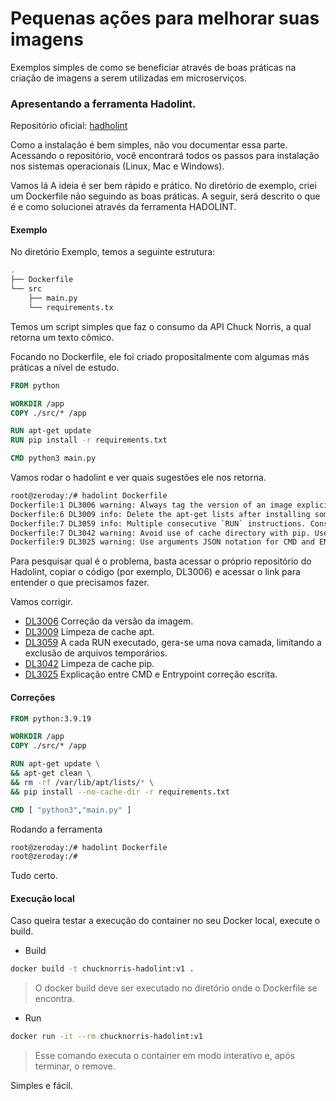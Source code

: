 # Pequenas ações para melhorar suas imagens

Exemplos simples de como se beneficiar através de boas práticas na criação de imagens a serem utilizadas em microserviços.

### Apresentando a ferramenta Hadolint.

Repositório oficial: [hadholint](https://github.com/hadolint/hadolint)

Como a instalação é bem simples, não vou documentar essa parte. Acessando o repositório, você encontrará todos os passos para instalação nos sistemas operacionais (Linux, Mac e Windows).

Vamos lá
A ideia é ser bem rápido e prático. No diretório de exemplo, criei um Dockerfile não seguindo as boas práticas. A seguir, será descrito o que é e como solucionei através da ferramenta HADOLINT.


#### Exemplo

No diretório Exemplo, temos a seguinte estrutura:

```Bash
.
├── Dockerfile
└── src
    ├── main.py
    └── requirements.tx
```

Temos um script simples que faz o consumo da API Chuck Norris, a qual retorna um texto cômico.

Focando no Dockerfile, ele foi criado propositalmente com algumas más práticas a nível de estudo.
```Dockerfile
FROM python

WORKDIR /app
COPY ./src/* /app

RUN apt-get update
RUN pip install -r requirements.txt

CMD python3 main.py
``` 

Vamos rodar o hadolint e ver quais sugestões ele nos retorna.
```bash
root@zeroday:/# hadolint Dockerfile
Dockerfile:1 DL3006 warning: Always tag the version of an image explicitly
Dockerfile:6 DL3009 info: Delete the apt-get lists after installing something
Dockerfile:7 DL3059 info: Multiple consecutive `RUN` instructions. Consider consolidation.
Dockerfile:7 DL3042 warning: Avoid use of cache directory with pip. Use `pip install --no-cache-dir <package>`
Dockerfile:9 DL3025 warning: Use arguments JSON notation for CMD and ENTRYPOINT arguments
```

Para pesquisar qual é o problema, basta acessar o próprio repositório do Hadolint, copiar o código (por exemplo, DL3006) e acessar o link para entender o que precisamos fazer.

Vamos corrigir.

- [DL3006](https://github.com/hadolint/hadolint/wiki/DL3006) Correção da versão da imagem.
- [DL3009](https://github.com/hadolint/hadolint/wiki/DL3009) Limpeza de cache apt.
- [DL3059](https://github.com/hadolint/hadolint/wiki/DL3059) A cada RUN executado, gera-se uma nova camada, limitando a exclusão de arquivos temporários.
- [DL3042](https://github.com/hadolint/hadolint/wiki/DL3042) Limpeza de cache pip.
- [DL3025](https://github.com/hadolint/hadolint/wiki/DL3025) Explicação entre CMD e Entrypoint correção escrita.

#### Correções 

```Dockerfile
FROM python:3.9.19

WORKDIR /app
COPY ./src/* /app

RUN apt-get update \
&& apt-get clean \
&& rm -rf /var/lib/apt/lists/* \
&& pip install --no-cache-dir -r requirements.txt

CMD [ "python3","main.py" ] 
```

Rodando a ferramenta
```Bash
root@zeroday:/# hadolint Dockerfile
root@zeroday:/#
```

Tudo certo.

#### Execução local

Caso queira testar a execução do container no seu Docker local, execute o build.

- Build 
```bash
docker build -t chucknorris-hadolint:v1 .
```
>O docker build deve ser executado no diretório onde o Dockerfile se encontra.
- Run
```bash
docker run -it --rm chucknorris-hadolint:v1
```
>Esse comando executa o container em modo interativo e, após terminar, o remove.

Simples e fácil.